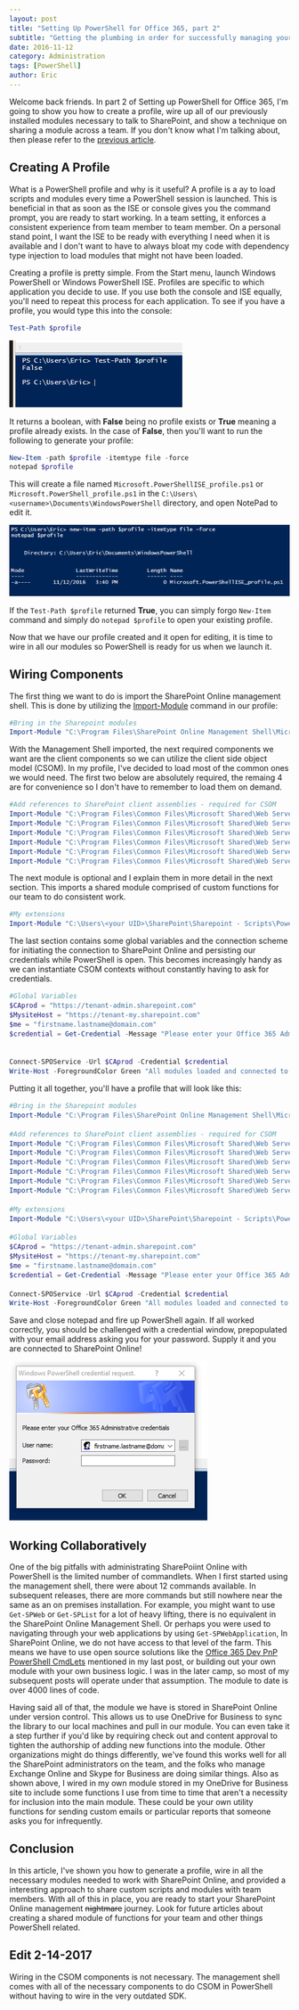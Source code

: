 ```yaml
---
layout: post
title: "Setting Up PowerShell for Office 365, part 2"
subtitle: "Getting the plumbing in order for successfully managing your tenant"
date: 2016-11-12
category: Administration
tags: [PowerShell]
author: Eric
---
```


Welcome back friends. In part 2 of Setting up PowerShell for Office 365, I'm going to show you how to create a profile, wire up all of our previously installed modules necessary to talk to SharePoint, and show a technique on sharing a module across a team. If you don't know what I'm talking about, then please refer to the [previous article](http://ericjalexander.com/blog/2016/11/03/Setting-Up-PowerShell).



## Creating A Profile

What is a PowerShell profile and why is it useful? A profile is a ay to load scripts and modules every time a PowerShell session is launched. This is beneficial in that as soon as the ISE or console gives you the command prompt, you are ready to start working. In a team setting, it enforces a consistent experience from team member to team member. On a personal stand point, I want the ISE to be ready with everything I need when it is available and I don't want to have to always bloat my code with dependency type injection to load modules that might not have been loaded.

Creating a profile is pretty simple. From the Start menu, launch Windows PowerShell or Windows PowerShell ISE. Profiles are specific to which application you decide to use. If you use both the console and ISE equally, you'll need to repeat this process for each application. To see if you have a profile, you would type this into the console:

```PowerShell
Test-Path $profile
```
![Test-Path Syntax](/img/testprofile.PNG "Test-Path syntax")

It returns a boolean, with **False** being no profile exists or **True** meaning a profile already exists. In the case of **False**, then you'll want to run the following to generate your profile:

```PowerShell
New-Item -path $profile -itemtype file -force
notepad $profile
```
This will create a file named `Microsoft.PowerShellISE_profile.ps1` or `Microsoft.PowerShell_profile.ps1` in the `C:\Users\<username>\Documents\WindowsPowerShell` directory, and open NotePad to edit it.

![New Profile Syntax](/img/newprofile.PNG "New profile syntax")

If the `Test-Path $profile` returned **True**, you can simply forgo `New-Item` command and simply do `notepad $profile` to open your existing profile.

Now that we have our profile created and it open for editing, it is time to wire in all our modules so PowerShell is ready for us when we launch it.

## Wiring Components

The first thing we want to do is import the SharePoint Online management shell. This is done by utilizing the [Import-Module](https://technet.microsoft.com/en-us/library/hh849725.aspx) command in our profile:
```PowerShell
#Bring in the Sharepoint modules
Import-Module "C:\Program Files\SharePoint Online Management Shell\Microsoft.Online.SharePoint.PowerShell" -DisableNameChecking
```
With the Management Shell imported, the next required components we want are the client components so we can utilize the client side object model (CSOM). In my profile, I've decided to load most of the common ones we would need. The first two below are absolutely required, the remaing 4 are for convenience so I don't have to remember to load them on demand. 

```PowerShell
#Add references to SharePoint client assemblies - required for CSOM
Import-Module "C:\Program Files\Common Files\Microsoft Shared\Web Server Extensions\16\ISAPI\Microsoft.SharePoint.Client.dll"
Import-Module "C:\Program Files\Common Files\Microsoft Shared\Web Server Extensions\16\ISAPI\Microsoft.SharePoint.Client.Runtime.dll"
Import-Module "C:\Program Files\Common Files\Microsoft Shared\Web Server Extensions\16\ISAPI\Microsoft.SharePoint.Client.UserProfiles.dll"
Import-Module "C:\Program Files\Common Files\Microsoft Shared\Web Server Extensions\16\ISAPI\Microsoft.Office.Client.Policy.dll"
Import-Module "C:\Program Files\Common Files\Microsoft Shared\Web Server Extensions\16\ISAPI\Microsoft.SharePoint.Client.Publishing.dll"
Import-Module "C:\Program Files\Common Files\Microsoft Shared\Web Server Extensions\16\ISAPI\Microsoft.SharePoint.Client.Taxonomy.dll"
```
The next module is optional and I explain them in more detail in the next section. This imports a shared module comprised of custom functions for our team to do consistent work.

```PowerShell
#My extensions
Import-Module "C:\Users\<your UID>\SharePoint\Sharepoint - Scripts\Powershell\OI.PowerShell.Extensions.psm1"
```

The last section contains some global variables and the connection scheme for initiating the connection to SharePoint Online and persisting our credentials while PowerShell is open. This becomes increasingly handy as we can instantiate CSOM contexts without constantly having to ask for credentials.

```PowerShell
#Global Variables
$CAprod = "https://tenant-admin.sharepoint.com"
$MysiteHost = "https://tenant-my.sharepoint.com"
$me = "firstname.lastname@domain.com"
$credential = Get-Credential -Message "Please enter your Office 365 Administrative credentials" -UserName $me


Connect-SPOService -Url $CAprod -Credential $credential
Write-Host -ForegroundColor Green "All modules loaded and connected to TenantAdmin, let's get started!"
```

Putting it all together, you'll have a profile that will look like this:

```Powershell
#Bring in the Sharepoint modules
Import-Module "C:\Program Files\SharePoint Online Management Shell\Microsoft.Online.SharePoint.PowerShell" -DisableNameChecking

#Add references to SharePoint client assemblies - required for CSOM
Import-Module "C:\Program Files\Common Files\Microsoft Shared\Web Server Extensions\16\ISAPI\Microsoft.SharePoint.Client.dll"
Import-Module "C:\Program Files\Common Files\Microsoft Shared\Web Server Extensions\16\ISAPI\Microsoft.SharePoint.Client.Runtime.dll"
Import-Module "C:\Program Files\Common Files\Microsoft Shared\Web Server Extensions\16\ISAPI\Microsoft.SharePoint.Client.UserProfiles.dll"
Import-Module "C:\Program Files\Common Files\Microsoft Shared\Web Server Extensions\16\ISAPI\Microsoft.Office.Client.Policy.dll"
Import-Module "C:\Program Files\Common Files\Microsoft Shared\Web Server Extensions\16\ISAPI\Microsoft.SharePoint.Client.Publishing.dll"
Import-Module "C:\Program Files\Common Files\Microsoft Shared\Web Server Extensions\16\ISAPI\Microsoft.SharePoint.Client.Taxonomy.dll"

#My extensions
Import-Module "C:\Users\<your UID>\SharePoint\Sharepoint - Scripts\Powershell\OI.PowerShell.Extensions.psm1"

#Global Variables
$CAprod = "https://tenant-admin.sharepoint.com"
$MysiteHost = "https://tenant-my.sharepoint.com"
$me = "firstname.lastname@domain.com"
$credential = Get-Credential -Message "Please enter your Office 365 Administrative credentials" -UserName $me

Connect-SPOService -Url $CAprod -Credential $credential
Write-Host -ForegroundColor Green "All modules loaded and connected to TenantAdmin, let's get started!"
```

Save and close notepad and fire up PowerShell again. If all worked correctly, you should be challenged with a credential window, prepopulated with your email address asking you for your password. Supply it and you are connected to SharePoint Online!

![Credential prompt](/img/credential.PNG "Credential prompt")

## Working Collaboratively

One of the big pitfalls with administrating SharePoiint Online with PowerShell is the limited number of commandlets. When I first started using the management shell, there were about 12 commands available. In subsequent releases, there are more commands but still nowhere near the same as an on premises installation. For example, you might want to use `Get-SPWeb` or `Get-SPList` for a lot of heavy lifting, there is no equivalent in the SharePoint Online Management Shell. Or perhaps you were used to navigating through your web applications by using `Get-SPWebApplication`, In SharePoint Online, we do not have access to that level of the farm. This means we have to use open source solutions like the [Office 365 Dev PnP PowerShell CmdLets](https://github.com/OfficeDev/PnP-PowerShell) mentioned in my last post, or building out your own module with your own business logic. I was in the later camp, so most of my subsequent posts will operate under that assumption. The module to date is over 4000 lines of code.

Having said all of that, the module we have is stored in SharePoint Online under version control. This allows us to use OneDrive for Business to sync the library to our local machines and pull in our module. You can even take it a step further if you'd like by requiring check out and content approval to tighten the authorship of adding new functions into the module. Other organizations might do things differently, we've found this works well for all the SharePoint administrators on the team, and the folks who manage Exchange Online and Skype for Business are doing similar things. Also as shown above, I wired in my own module stored in my OneDrive for Business site to include some functions I use from time to time that aren't a necessity for inclusion into the main module. These could be your own utility functions for sending custom emails or particular reports that someone asks you for infrequently.

## Conclusion
In this article, I've shown you how to generate a profile, wire in all the necessary modules needed to work with SharePoint Online, and provided a interesting approach to share custom scripts and modules with team members. With all of this in place, you are ready to start your SharePoint Online management ~~nightmare~~ journey. Look for future articles about creating a shared module of functions for your team and other things PowerShell related.

## Edit 2-14-2017
Wiring in the CSOM components is not necessary. The management shell comes with all of the necessary components to do CSOM in PowerShell without having to wire in the very outdated SDK.

